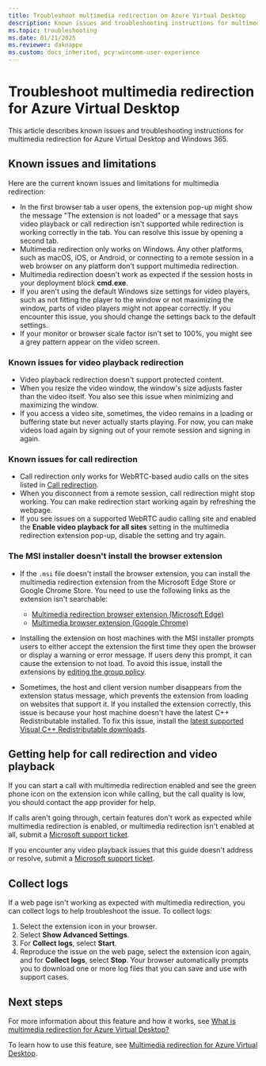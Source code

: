 ```yaml
---
title: Troubleshoot multimedia redirection on Azure Virtual Desktop
description: Known issues and troubleshooting instructions for multimedia redirection for Azure Virtual Desktop.
ms.topic: troubleshooting
ms.date: 01/21/2025
ms.reviewer: daknappe
ms.custom: docs_inherited, pcy:wincomm-user-experience
---
```

# Troubleshoot multimedia redirection for Azure Virtual Desktop

This article describes known issues and troubleshooting instructions for multimedia redirection for Azure Virtual Desktop and Windows 365.

## Known issues and limitations

Here are the current known issues and limitations for multimedia redirection:

- In the first browser tab a user opens, the extension pop-up might show the message "The extension is not loaded" or a message that says video playback or call redirection isn't supported while redirection is working correctly in the tab. You can resolve this issue by opening a second tab.
- Multimedia redirection only works on Windows. Any other platforms, such as macOS, iOS, or Android, or connecting to a remote session in a web browser on any platform don't support multimedia redirection.
- Multimedia redirection doesn't work as expected if the session hosts in your deployment block **cmd.exe**.
- If you aren't using the default Windows size settings for video players, such as not fitting the player to the window or not maximizing the window, parts of video players might not appear correctly. If you encounter this issue, you should change the settings back to the default settings.
- If your monitor or browser scale factor isn't set to 100%, you might see a grey pattern appear on the video screen.

### Known issues for video playback redirection

- Video playback redirection doesn't support protected content.
- When you resize the video window, the window's size adjusts faster than the video itself. You also see this issue when minimizing and maximizing the window.
- If you access a video site, sometimes, the video remains in a loading or buffering state but never actually starts playing. For now, you can make videos load again by signing out of your remote session and signing in again.

### Known issues for call redirection

- Call redirection only works for WebRTC-based audio calls on the sites listed in [Call redirection](/azure/virtual-desktop/multimedia-redirection-video-playback-calls#call-redirection).
- When you disconnect from a remote session, call redirection might stop working. You can make redirection start working again by refreshing the webpage.
- If you see issues on a supported WebRTC audio calling site and enabled the **Enable video playback for all sites** setting in the multimedia redirection extension pop-up, disable the setting and try again.

### The MSI installer doesn't install the browser extension

- If the `.msi` file doesn't install the browser extension, you can install the multimedia redirection extension from the Microsoft Edge Store or Google Chrome Store. You need to use the following links as the extension isn't searchable:

  - [Multimedia redirection browser extension (Microsoft Edge)](https://microsoftedge.microsoft.com/addons/detail/wvd-multimedia-redirectio/joeclbldhdmoijbaagobkhlpfjglcihd)
  - [Multimedia browser extension (Google Chrome)](https://chrome.google.com/webstore/detail/wvd-multimedia-redirectio/lfmemoeeciijgkjkgbgikoonlkabmlno)

- Installing the extension on host machines with the MSI installer prompts users to either accept the extension the first time they open the browser or display a warning or error message. If users deny this prompt, it can cause the extension to not load. To avoid this issue, install the extensions by [editing the group policy](/azure/virtual-desktop/multimedia-redirection#install-the-browser-extension-using-group-policy).

- Sometimes, the host and client version number disappears from the extension status message, which prevents the extension from loading on websites that support it. If you installed the extension correctly, this issue is because your host machine doesn't have the latest C++ Redistributable installed. To fix this issue, install the [latest supported Visual C++ Redistributable downloads](/cpp/windows/latest-supported-vc-redist).

## Getting help for call redirection and video playback

If you can start a call with multimedia redirection enabled and see the green phone icon on the extension icon while calling, but the call quality is low, you should contact the app provider for help.

If calls aren't going through, certain features don't work as expected while multimedia redirection is enabled, or multimedia redirection isn't enabled at all, submit a [Microsoft support ticket](/azure/azure-portal/supportability/how-to-create-azure-support-request).

If you encounter any video playback issues that this guide doesn't address or resolve, submit a [Microsoft support ticket](/azure/azure-portal/supportability/how-to-create-azure-support-request).

## Collect logs

If a web page isn't working as expected with multimedia redirection, you can collect logs to help troubleshoot the issue. To collect logs:

1. Select the extension icon in your browser.
2. Select **Show Advanced Settings**.
3. For **Collect logs**, select **Start**.
4. Reproduce the issue on the web page, select the extension icon again, and for **Collect logs**, select **Stop**. Your browser automatically prompts you to download one or more log files that you can save and use with support cases.

## Next steps

For more information about this feature and how it works, see [What is multimedia redirection for Azure Virtual Desktop?](/azure/virtual-desktop/multimedia-redirection-video-playback-calls)

To learn how to use this feature, see [Multimedia redirection for Azure Virtual Desktop](/azure/virtual-desktop/multimedia-redirection).
